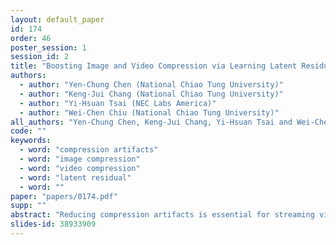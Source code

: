```yaml
---
layout: default_paper
id: 174
order: 46
poster_session: 1
session_id: 2
title: "Boosting Image and Video Compression via Learning Latent Residual Patterns"
authors:
  - author: "Yen-Chung Chen (National Chiao Tung University)"
  - author: "Keng-Jui Chang (National Chiao Tung University)"
  - author: "Yi-Hsuan Tsai (NEC Labs America)"
  - author: "Wei-Chen Chiu (National Chiao Tung University)"
all_authors: "Yen-Chung Chen, Keng-Jui Chang, Yi-Hsuan Tsai and Wei-Chen Chiu"
code: ""
keywords:
  - word: "compression artifacts"
  - word: "image compression"
  - word: "video compression"
  - word: "latent residual"
  - word: ""
paper: "papers/0174.pdf"
supp: ""
abstract: "Reducing compression artifacts is essential for streaming videos with a better quality under a limited bandwidth. To tackle this problem, existing methods aim to directly recover details from the compressed video but do not consider learning rich information in uncompressed videos to aid this process. In this paper, we focus on utilizing the residual information, which is the difference between a compressed video and its corresponding original/uncompressed one, and propose a fairly efficient way to transmit the residual with the compressed video in order to boost the quality of video compression. Our proposed method is realized by learning to discover the patterns in the residual and storing them offline as dictionary-like patterns. During the testing stage, e.g., for video streaming, the residual is transmitted in the form of pattern indexes to reduce the cost of communication, and thus the original residual information can be easily retrieved back from the dictionary of learned residual patterns. We show the effectiveness of our framework on numerous datasets under various video compression coding methods. In addition, the proposed pipeline can be widely applied to the image compression task and reduce artifacts produced from conventional and CNN-based compression algorithms."
slides-id: 38933909
---
```

